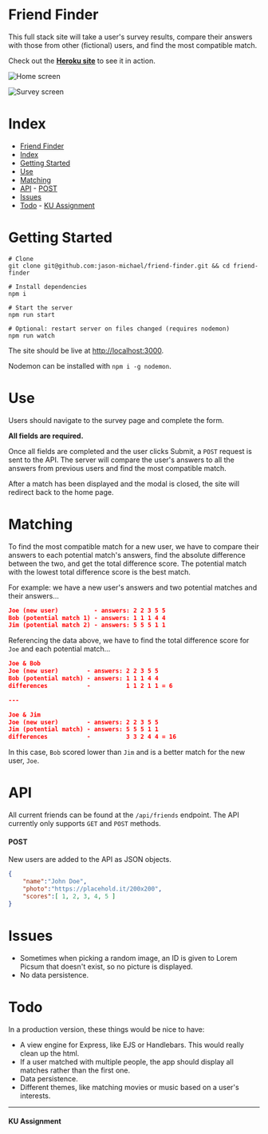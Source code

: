 # Friend Finder
This full stack site will take a user's survey results, compare their answers with those from other (fictional) users, and find the most compatible match.

Check out the **[Heroku site](https://blooming-refuge-40534.herokuapp.com/)** to see it in action.

![Home screen](https://user-images.githubusercontent.com/30272940/48278425-0ee1f100-e413-11e8-9c5c-395341d09086.jpg)

![Survey screen](https://user-images.githubusercontent.com/30272940/48278437-1acdb300-e413-11e8-88d4-998b226e9f43.jpg)

# Index
- [Friend Finder](#friend-finder)
- [Index](#index)
- [Getting Started](#getting-started)
- [Use](#use)
- [Matching](#matching)
- [API](#api)
            - [POST](#post)
- [Issues](#issues)
- [Todo](#todo)
            - [KU Assignment](#ku-assignment)


# Getting Started
```
# Clone
git clone git@github.com:jason-michael/friend-finder.git && cd friend-finder

# Install dependencies
npm i

# Start the server
npm run start

# Optional: restart server on files changed (requires nodemon)
npm run watch
```

The site should be live at [http://localhost:3000](http://localhost:3000).

Nodemon can be installed with `npm i -g nodemon`.

# Use
Users should navigate to the survey page and complete the form.

**All fields are required.**

Once all fields are completed and the user clicks Submit, a `POST` request is sent to the API. The server will compare the user's answers to all the answers from previous users and find the most compatible match.

After a match has been displayed and the modal is closed, the site will redirect back to the home page.

# Matching
To find the most compatible match for a new user, we have to compare their answers to each potential match's answers, find the absolute difference between the two, and get the total difference score. The potential match with the lowest total difference score is the best match.

For example: we have a new user's answers and two potential matches and their answers...
```json
Joe (new user)          - answers: 2 2 3 5 5
Bob (potential match 1) - answers: 1 1 1 4 4
Jim (potential match 2) - answers: 5 5 5 1 1
```

Referencing the data above, we have to find the total difference score for `Joe` and each potential match...
```json
Joe & Bob
Joe (new user)        - answers: 2 2 3 5 5
Bob (potential match) - answers: 1 1 1 4 4
differences           -          1 1 2 1 1 = 6

---

Joe & Jim
Joe (new user)        - answers: 2 2 3 5 5
Jim (potential match) - answers: 5 5 5 1 1
differences           -          3 3 2 4 4 = 16
```

In this case, `Bob` scored lower than `Jim` and is a better match for the new user, `Joe`.

# API
All current friends can be found at the `/api/friends` endpoint. The API currently only supports `GET` and `POST` methods.

#### POST
New users are added to the API as JSON objects.
``` json
{
    "name":"John Doe",
    "photo":"https://placehold.it/200x200",
    "scores":[ 1, 2, 3, 4, 5 ]
}
```

# Issues
- Sometimes when picking a random image, an ID is given to Lorem Picsum that doesn't exist, so no picture is displayed.
- No data persistence.

# Todo
In a production version, these things would be nice to have:
- A view engine for Express, like EJS or Handlebars. This would really clean up the html.
- If a user matched with multiple people, the app should display all matches rather than the first one.
- Data persistence.
- Different themes, like matching movies or music based on a user's interests.



---
#### KU Assignment